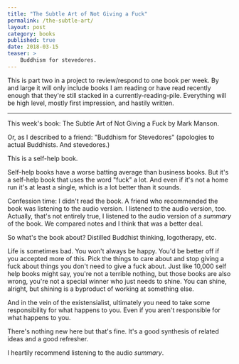 ```yaml
---
title: "The Subtle Art of Not Giving a Fuck"
permalink: /the-subtle-art/
layout: post
category: books
published: true
date: 2018-03-15 
teaser: >
    Buddhism for stevedores.
---
```


This is part two in a project to review/respond to one book per week. By and large
it will only include books I am reading or have read recently enough that they're still
stacked in a currently-reading-pile. Everything will be high level, mostly first impression,
and hastily written.

------

This week's book: The Subtle Art of Not Giving a Fuck by Mark Manson.

Or, as I described to a friend: "Buddhism for Stevedores" (apologies to actual Buddhists. And stevedores.)

This is a self-help book.

Self-help books have a worse batting average than business books. But it's a self-help book that uses the word "fuck" a lot. And even if it's not a home run it's at least a single, which is a lot better than it sounds.

Confession time: I didn't read the book. A friend who recommended the book was listening to the audio version. I listened to the audio version, too. Actually, that's not entirely true, I listened to the audio version of a _summary_ of the book. We compared notes and I think that was a better deal.

So what's the book about? Distilled Buddhist thinking, logotherapy, etc. 

Life is sometimes bad. You won't always be happy. You'd be better off if you accepted more of this. Pick the things to care about and stop giving a fuck about things you don't need to give a fuck about. Just like 10,000 self help books might say, you're not a terrible nothing, but those books are also wrong, you're not a special winner who just needs to shine. You can shine, alright, but shining is a byproduct of working at something else.

And in the vein of the existensialist, ultimately you need to take some responsibility for what happens to you. Even if you aren't responsible for what happens to you.

There's nothing new here but that's fine. It's a good synthesis of related ideas and a good refresher.

I heartily recommend listening to the audio _summary_.
